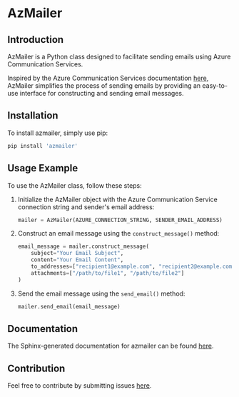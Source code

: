 # AzMailer

## Introduction
AzMailer is a Python class designed to facilitate sending emails using Azure Communication Services.

Inspired by the Azure Communication Services documentation [here](https://learn.microsoft.com/en-us/azure/communication-services/quickstarts/email/send-email?tabs=linux%2Cconnection-string&pivots=programming-language-python), AzMailer simplifies the process of sending emails by providing an easy-to-use interface for constructing and sending email messages.


## Installation
To install azmailer, simply use pip:

```bash
pip install 'azmailer'

```

## Usage Example
To use the AzMailer class, follow these steps:

1. Initialize the AzMailer object with the Azure Communication Service connection string and sender's email address:

    ```python
    mailer = AzMailer(AZURE_CONNECTION_STRING, SENDER_EMAIL_ADDRESS)
    ```

2. Construct an email message using the `construct_message()` method:

    ```python
    email_message = mailer.construct_message(
        subject="Your Email Subject",
        content="Your Email Content",
        to_addresses=["recipient1@example.com", "recipient2@example.com"],
        attachments=["/path/to/file1", "/path/to/file2"]
    )
    ```

3. Send the email message using the `send_email()` method:

    ```python
    mailer.send_email(email_message)
    ```


## Documentation
The Sphinx-generated documentation for azmailer can be found [here](https://anglisanosa.github.io/azmailer/).

## Contribution
Feel free to contribute by submitting issues [here](https://github.com/anglisanosa/azmailer/issues).